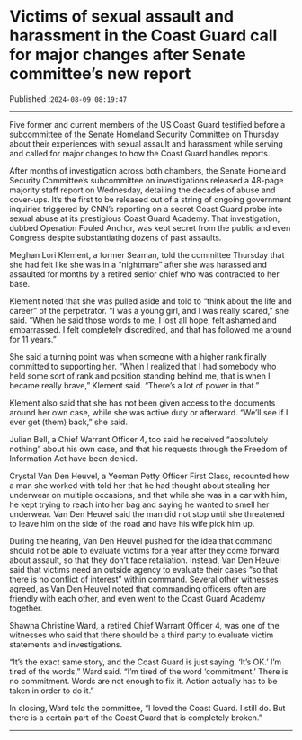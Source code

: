 # Victims of sexual assault and harassment in the Coast Guard call for major changes after Senate committee’s new report

Published :`2024-08-09 08:19:47`

---

Five former and current members of the US Coast Guard testified before a subcommittee of the Senate Homeland Security Committee on Thursday about their experiences with sexual assault and harassment while serving and called for major changes to how the Coast Guard handles reports.

After months of investigation across both chambers, the Senate Homeland Security Committee’s subcommittee on investigations released a 48-page majority staff report on Wednesday, detailing the decades of abuse and cover-ups. It’s the first to be released out of a string of ongoing government inquiries triggered by CNN’s reporting on a secret Coast Guard probe into sexual abuse at its prestigious Coast Guard Academy. That investigation, dubbed Operation Fouled Anchor, was kept secret from the public and even Congress despite substantiating dozens of past assaults.

Meghan Lori Klement, a former Seaman, told the committee Thursday that she had felt like she was in a “nightmare” after she was harassed and assaulted for months by a retired senior chief who was contracted to her base.

Klement noted that she was pulled aside and told to “think about the life and career” of the perpetrator. “I was a young girl, and I was really scared,” she said. “When he said those words to me, I lost all hope, felt ashamed and embarrassed. I felt completely discredited, and that has followed me around for 11 years.”

She said a turning point was when someone with a higher rank finally committed to supporting her. “When I realized that I had somebody who held some sort of rank and position standing behind me, that is when I became really brave,” Klement said. “There’s a lot of power in that.”

Klement also said that she has not been given access to the documents around her own case, while she was active duty or afterward. “We’ll see if I ever get (them) back,” she said.

Julian Bell, a Chief Warrant Officer 4, too said he received “absolutely nothing” about his own case, and that his requests through the Freedom of Information Act have been denied.

Crystal Van Den Heuvel, a Yeoman Petty Officer First Class, recounted how a man she worked with told her that he had thought about stealing her underwear on multiple occasions, and that while she was in a car with him, he kept trying to reach into her bag and saying he wanted to smell her underwear. Van Den Heuvel said the man did not stop until she threatened to leave him on the side of the road and have his wife pick him up.

During the hearing, Van Den Heuvel pushed for the idea that command should not be able to evaluate victims for a year after they come forward about assault, so that they don’t face retaliation. Instead, Van Den Heuvel said that victims need an outside agency to evaluate their cases “so that there is no conflict of interest” within command. Several other witnesses agreed, as Van Den Heuvel noted that commanding officers often are friendly with each other, and even went to the Coast Guard Academy together.

Shawna Christine Ward, a retired Chief Warrant Officer 4, was one of the witnesses who said that there should be a third party to evaluate victim statements and investigations.

“It’s the exact same story, and the Coast Guard is just saying, ‘It’s OK.’ I’m tired of the words,” Ward said. “I’m tired of the word ‘commitment.’ There is no commitment. Words are not enough to fix it. Action actually has to be taken in order to do it.”

In closing, Ward told the committee, “I loved the Coast Guard. I still do. But there is a certain part of the Coast Guard that is completely broken.”

---

